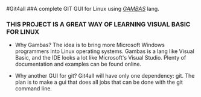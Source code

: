 #Git4all
##A complete GIT GUI for Linux using [*GAMBAS*](http://gambas.sourceforge.net/) lang.

   ### THIS PROJECT IS A GREAT WAY OF LEARNING VISUAL BASIC FOR LINUX

* Why Gambas? 
  The idea is to bring more Microsoft Windows programmers into Linux 
operating systems. Gambas is a lang like Visual Basic, and the IDE
looks a lot like Microsoft's Visual Studio. Plenty of documentation
and examples can be found online.  

* Why another GUI for git? 
  Git4all will have only one dependency: git.
The plan is to make a gui that does all jobs that can be done with the
git command line.  
